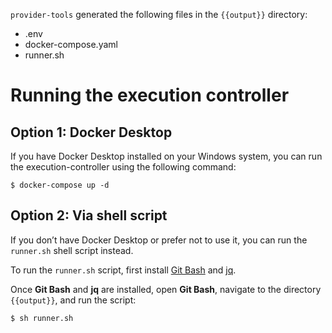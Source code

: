 `provider-tools` generated the following files in the `{{output}}` directory:
- .env
- docker-compose.yaml
- runner.sh

# Running the execution controller

## Option 1: Docker Desktop
If you have Docker Desktop installed on your Windows system, you can run the execution-controller using the following command:
```shell
$ docker-compose up -d
```

## Option 2: Via shell script
If you don’t have Docker Desktop or prefer not to use it, you can run the `runner.sh` shell script instead.

To run the `runner.sh` script, first install [Git Bash](https://git-scm.com/downloads) and [jq](https://jqlang.github.io/jq/).

Once **Git Bash** and **jq** are installed, open **Git Bash**, navigate to the directory `{{output}}`, and run the script:
```shell
$ sh runner.sh
```

